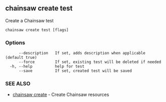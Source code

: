 ## chainsaw create test

Create a Chainsaw test

```
chainsaw create test [flags]
```

### Options

```
      --description   If set, adds description when applicable (default true)
      --force         If set, existing test will be deleted if needed
  -h, --help          help for test
      --save          If set, created test will be saved
```

### SEE ALSO

* [chainsaw create](chainsaw_create.md)	 - Create Chainsaw resources

